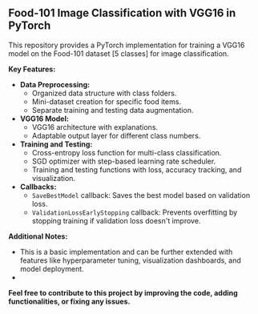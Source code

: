 ## Food-101 Image Classification with VGG16 in PyTorch

This repository provides a PyTorch implementation for training a VGG16 model on the Food-101 dataset [5 classes] for image classification.

**Key Features:**

* **Data Preprocessing:**
    * Organized data structure with class folders.
    * Mini-dataset creation for specific food items.
    * Separate training and testing data augmentation.
* **VGG16 Model:**
    * VGG16 architecture with explanations.
    * Adaptable output layer for different class numbers.
* **Training and Testing:**
    * Cross-entropy loss function for multi-class classification.
    * SGD optimizer with step-based learning rate scheduler.
    * Training and testing functions with loss, accuracy tracking, and visualization.
* **Callbacks:**
    * `SaveBestModel` callback: Saves the best model based on validation loss.
    * `ValidationLossEarlyStopping` callback: Prevents overfitting by stopping training if validation loss doesn't improve.

**Additional Notes:**

* This is a basic implementation and can be further extended with features like hyperparameter tuning, visualization dashboards, and model deployment.
* 
**Feel free to contribute to this project by improving the code, adding functionalities, or fixing any issues.**
